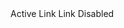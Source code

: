 ﻿<BSNav IsPills="true">
    <BSNavItem IsActive="true">Active</BSNavItem>
    <BSNavItem>Link</BSNavItem>
    <BSNavItem>Link</BSNavItem>
    <BSNavItem IsDisabled="true">Disabled</BSNavItem>
</BSNav>